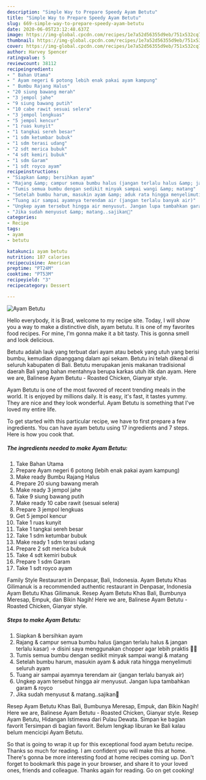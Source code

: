 ```yaml
---
description: "Simple Way to Prepare Speedy Ayam Betutu"
title: "Simple Way to Prepare Speedy Ayam Betutu"
slug: 669-simple-way-to-prepare-speedy-ayam-betutu
date: 2020-06-05T23:12:48.637Z
image: https://img-global.cpcdn.com/recipes/1e7a52d56355d9eb/751x532cq70/ayam-betutu-foto-resep-utama.jpg
thumbnail: https://img-global.cpcdn.com/recipes/1e7a52d56355d9eb/751x532cq70/ayam-betutu-foto-resep-utama.jpg
cover: https://img-global.cpcdn.com/recipes/1e7a52d56355d9eb/751x532cq70/ayam-betutu-foto-resep-utama.jpg
author: Harvey Spencer
ratingvalue: 5
reviewcount: 38112
recipeingredient:
- " Bahan Utama"
- " Ayam negeri 6 potong lebih enak pakai ayam kampung"
- " Bumbu Rajang Halus"
- "20 siung bawang merah"
- "3 jempol jahe"
- "9 siung bawang putih"
- "10 cabe rawit sesuai selera"
- "3 jempol lengkuas"
- "5 jempol kencur"
- "1 ruas kunyit"
- "1 tangkai sereh besar"
- "1 sdm ketumbar bubuk"
- "1 sdm terasi udang"
- "2 sdt merica bubuk"
- "4 sdt kemiri bubuk"
- "1 sdm Garam"
- "1 sdt royco ayam"
recipeinstructions:
- "Siapkan &amp; bersihkan ayam"
- "Rajang &amp; campur semua bumbu halus (jangan terlalu halus &amp; jangan terlalu kasar) -&gt; disini saya menggunakan chopper agar lebih praktis 😬😬"
- "Tumis semua bumbu dengan sedikit minyak sampai wangi &amp; matang"
- "Setelah bumbu harum, masukin ayam &amp; aduk rata hingga menyelimuti seluruh ayam"
- "Tuang air sampai ayamnya terendam air (jangan terlalu banyak air)"
- "Ungkep ayam tersebut hingga air menyusut. Jangan lupa tambahkan garam &amp; royco"
- "Jika sudah menyusut &amp; matang..sajikan😬"
categories:
- Recipe
tags:
- ayam
- betutu

katakunci: ayam betutu 
nutrition: 187 calories
recipecuisine: American
preptime: "PT24M"
cooktime: "PT53M"
recipeyield: "3"
recipecategory: Dessert

---
```



![Ayam Betutu](https://img-global.cpcdn.com/recipes/1e7a52d56355d9eb/751x532cq70/ayam-betutu-foto-resep-utama.jpg)

Hello everybody, it is Brad, welcome to my recipe site. Today, I will show you a way to make a distinctive dish, ayam betutu. It is one of my favorites food recipes. For mine, I'm gonna make it a bit tasty. This is gonna smell and look delicious.

Betutu adalah lauk yang terbuat dari ayam atau bebek yang utuh yang berisi bumbu, kemudian dipanggang dalam api sekam. Betutu ini telah dikenal di seluruh kabupaten di Bali. Betutu merupakan jenis makanan tradisional daerah Bali yang bahan mentahnya berupa karkas utuh itik dan ayam. Here we are, Balinese Ayam Betutu - Roasted Chicken, Gianyar style.

Ayam Betutu is one of the most favored of recent trending meals in the world. It is enjoyed by millions daily. It is easy, it's fast, it tastes yummy. They are nice and they look wonderful. Ayam Betutu is something that I've loved my entire life.


To get started with this particular recipe, we have to first prepare a few ingredients. You can have ayam betutu using 17 ingredients and 7 steps. Here is how you cook that.

<!--inarticleads1-->

##### The ingredients needed to make Ayam Betutu:

1. Take  Bahan Utama
1. Prepare  Ayam negeri 6 potong (lebih enak pakai ayam kampung)
1. Make ready  Bumbu Rajang Halus
1. Prepare 20 siung bawang merah
1. Make ready 3 jempol jahe
1. Take 9 siung bawang putih
1. Make ready 10 cabe rawit (sesuai selera)
1. Prepare 3 jempol lengkuas
1. Get 5 jempol kencur
1. Take 1 ruas kunyit
1. Take 1 tangkai sereh besar
1. Take 1 sdm ketumbar bubuk
1. Make ready 1 sdm terasi udang
1. Prepare 2 sdt merica bubuk
1. Take 4 sdt kemiri bubuk
1. Prepare 1 sdm Garam
1. Take 1 sdt royco ayam


Family Style Restaurant in Denpasar, Bali, Indonesia. Ayam Betutu Khas Gilimanuk is a recommended authentic restaurant in Denpasar, Indonesia Ayam Betutu Khas Gilimanuk. Resep Ayam Betutu Khas Bali, Bumbunya Meresap, Empuk, dan Bikin Nagih! Here we are, Balinese Ayam Betutu - Roasted Chicken, Gianyar style. 

<!--inarticleads2-->

##### Steps to make Ayam Betutu:

1. Siapkan &amp; bersihkan ayam
1. Rajang &amp; campur semua bumbu halus (jangan terlalu halus &amp; jangan terlalu kasar) -&gt; disini saya menggunakan chopper agar lebih praktis 😬😬
1. Tumis semua bumbu dengan sedikit minyak sampai wangi &amp; matang
1. Setelah bumbu harum, masukin ayam &amp; aduk rata hingga menyelimuti seluruh ayam
1. Tuang air sampai ayamnya terendam air (jangan terlalu banyak air)
1. Ungkep ayam tersebut hingga air menyusut. Jangan lupa tambahkan garam &amp; royco
1. Jika sudah menyusut &amp; matang..sajikan😬


Resep Ayam Betutu Khas Bali, Bumbunya Meresap, Empuk, dan Bikin Nagih! Here we are, Balinese Ayam Betutu - Roasted Chicken, Gianyar style. Resep Ayam Betutu, Hidangan Istimewa dari Pulau Dewata. Simpan ke bagian favorit Tersimpan di bagian favorit. Belum lengkap liburan ke Bali kalau belum mencicipi Ayam Betutu. 

So that is going to wrap it up for this exceptional food ayam betutu recipe. Thanks so much for reading. I am confident you will make this at home. There's gonna be more interesting food at home recipes coming up. Don't forget to bookmark this page in your browser, and share it to your loved ones, friends and colleague. Thanks again for reading. Go on get cooking!
